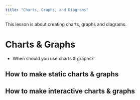 ```yaml
---
title: "Charts, Graphs, and Diagrams"
---
```


This lesson is about creating charts, graphs and diagrams.

# Charts & Graphs

- When should you use charts & graphs?

## How to make static charts & graphs

## How to make interactive charts & graphs
